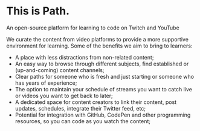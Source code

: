 # This is Path.
An open-source platform for learning to code on Twitch and YouTube

We curate the content from video platforms to provide a more supportive environment for learning. Some of the benefits we aim to bring to learners:

- A place with less distractions from non-related content;
- An easy way to browse through different subjects, find established or (up-and-coming) content channels;
- Clear paths for someone who is fresh and just starting or someone who has years of experience;
- The option to maintain your schedule of streams you want to catch live or videos you want to get back to later;
- A dedicated space for content creators to link their content, post updates, schedules, integrate their Twitter feed, etc;
- Potential for integration with GitHub, CodePen and other programming resources, so you can code as you watch the content;
